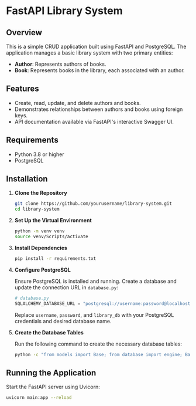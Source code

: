 # FastAPI Library System

## Overview

This is a simple CRUD application built using FastAPI and PostgreSQL. The application manages a basic library system with two primary entities:

- **Author**: Represents authors of books.
- **Book**: Represents books in the library, each associated with an author.

## Features

- Create, read, update, and delete authors and books.
- Demonstrates relationships between authors and books using foreign keys.
- API documentation available via FastAPI's interactive Swagger UI.

## Requirements

- Python 3.8 or higher
- PostgreSQL

## Installation

1. **Clone the Repository**

    ```bash
    git clone https://github.com/yourusername/library-system.git
    cd library-system
    ```

2. **Set Up the Virtual Environment**

    ```bash
    python -m venv venv
    source venv/Scripts/activate  
    ```

3. **Install Dependencies**

    ```bash
    pip install -r requirements.txt
    ```

4. **Configure PostgreSQL**

    Ensure PostgreSQL is installed and running. Create a database and update the connection URL in `database.py`:

    ```python
    # database.py
    SQLALCHEMY_DATABASE_URL = "postgresql://username:password@localhost/library_db"
    ```

    Replace `username`, `password`, and `library_db` with your PostgreSQL credentials and desired database name.

5. **Create the Database Tables**

    Run the following command to create the necessary database tables:

    ```bash
    python -c "from models import Base; from database import engine; Base.metadata.create_all(bind=engine)"
    ```

## Running the Application

Start the FastAPI server using Uvicorn:

```bash
uvicorn main:app --reload
